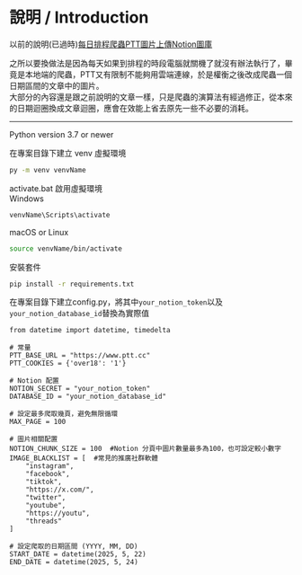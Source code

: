 # 說明 / Introduction
以前的說明(已過時)[每日排程爬蟲PTT圖片上傳Notion圖庫](https://ithelp.ithome.com.tw/articles/10369755)  

之所以要換做法是因為每天如果到排程的時段電腦就關機了就沒有辦法執行了，畢竟是本地端的爬蟲，PTT又有限制不能夠用雲端連線，於是權衡之後改成爬蟲一個日期區間的文章中的圖片。  
大部分的內容還是跟之前說明的文章一樣，只是爬蟲的演算法有經過修正，從本來的日期迴圈換成文章迴圈，應會在效能上省去原先一些不必要的消耗。  
***
Python version 3.7 or newer

在專案目錄下建立 venv 虛擬環境
```bash
py -m venv venvName
```

activate.bat 啟用虛擬環境  
Windows
```bash
venvName\Scripts\activate
```
macOS or Linux
```bash
source venvName/bin/activate
```

安裝套件
```bash
pip install -r requirements.txt
```

在專案目錄下建立config.py，將其中```your_notion_token```以及```your_notion_database_id```替換為實際值
```
from datetime import datetime, timedelta

# 常量
PTT_BASE_URL = "https://www.ptt.cc"
PTT_COOKIES = {'over18': '1'}

# Notion 配置
NOTION_SECRET = "your_notion_token"
DATABASE_ID = "your_notion_database_id"

# 設定最多爬取幾頁，避免無限循環
MAX_PAGE = 100

# 圖片相關配置
NOTION_CHUNK_SIZE = 100  #Notion 分頁中圖片數量最多為100，也可設定較小數字
IMAGE_BLACKLIST = [  #常見的推廣社群軟體
    "instagram",  
    "facebook",  
    "tiktok", 
    "https://x.com/",  
    "twitter",
    "youtube",
    "https://youtu",
    "threads"
]

# 設定爬取的日期區間 (YYYY, MM, DD)
START_DATE = datetime(2025, 5, 22)
END_DATE = datetime(2025, 5, 24)

```
